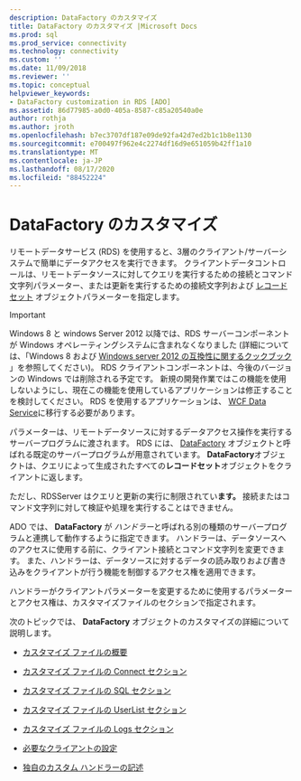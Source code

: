 ```yaml
---
description: DataFactory のカスタマイズ
title: DataFactory のカスタマイズ |Microsoft Docs
ms.prod: sql
ms.prod_service: connectivity
ms.technology: connectivity
ms.custom: ''
ms.date: 11/09/2018
ms.reviewer: ''
ms.topic: conceptual
helpviewer_keywords:
- DataFactory customization in RDS [ADO]
ms.assetid: 86d77985-a0d0-405a-8587-c85a20540a0e
author: rothja
ms.author: jroth
ms.openlocfilehash: b7ec3707df187e09de92fa42d7ed2b1c1b8e1130
ms.sourcegitcommit: e700497f962e4c2274df16d9e651059b42ff1a10
ms.translationtype: MT
ms.contentlocale: ja-JP
ms.lasthandoff: 08/17/2020
ms.locfileid: "88452224"
---
```

# <a name="datafactory-customization"></a>DataFactory のカスタマイズ
リモートデータサービス (RDS) を使用すると、3層のクライアント/サーバーシステムで簡単にデータアクセスを実行できます。 クライアントデータコントロールは、リモートデータソースに対してクエリを実行するための接続とコマンド文字列パラメーター、または更新を実行するための接続文字列および [レコードセット](../../../ado/reference/ado-api/recordset-object-ado.md) オブジェクトパラメーターを指定します。  
  
> [!IMPORTANT]
>  Windows 8 と windows Server 2012 以降では、RDS サーバーコンポーネントが Windows オペレーティングシステムに含まれなくなりました (詳細については、「Windows 8 および [Windows server 2012 の互換性に関するクックブック](https://www.microsoft.com/download/details.aspx?id=27416) 」を参照してください)。 RDS クライアントコンポーネントは、今後のバージョンの Windows では削除される予定です。 新規の開発作業ではこの機能を使用しないようにし、現在この機能を使用しているアプリケーションは修正することを検討してください。 RDS を使用するアプリケーションは、 [WCF Data Service](https://go.microsoft.com/fwlink/?LinkId=199565)に移行する必要があります。  
  
 パラメーターは、リモートデータソースに対するデータアクセス操作を実行するサーバープログラムに渡されます。 RDS には、 [DataFactory](../../../ado/reference/rds-api/datafactory-object-rdsserver.md) オブジェクトと呼ばれる既定のサーバープログラムが用意されています。 **DataFactory**オブジェクトは、クエリによって生成されたすべての**レコードセット**オブジェクトをクライアントに返します。  
  
 ただし、RDSServer はクエリと更新の実行に制限されてい**ます。** 接続またはコマンド文字列に対して検証や処理を実行することはできません。  
  
 ADO では、 **DataFactory** が *ハンドラー*と呼ばれる別の種類のサーバープログラムと連携して動作するように指定できます。 ハンドラーは、データソースへのアクセスに使用する前に、クライアント接続とコマンド文字列を変更できます。 また、ハンドラーは、データソースに対するデータの読み取りおよび書き込みをクライアントが行う機能を制御するアクセス権を適用できます。  
  
 ハンドラーがクライアントパラメーターを変更するために使用するパラメーターとアクセス権は、カスタマイズファイルのセクションで指定されます。  
  
 次のトピックでは、 **DataFactory** オブジェクトのカスタマイズの詳細について説明します。  
  
-   [カスタマイズ ファイルの概要](../../../ado/guide/remote-data-service/understanding-the-customization-file.md)  
  
-   [カスタマイズ ファイルの Connect セクション](../../../ado/guide/remote-data-service/customization-file-connect-section.md)  
  
-   [カスタマイズ ファイルの SQL セクション](../../../ado/guide/remote-data-service/customization-file-sql-section.md)  
  
-   [カスタマイズ ファイルの UserList セクション](../../../ado/guide/remote-data-service/customization-file-userlist-section.md)  
  
-   [カスタマイズ ファイルの Logs セクション](../../../ado/guide/remote-data-service/customization-file-logs-section.md)  
  
-   [必要なクライアントの設定](../../../ado/guide/remote-data-service/required-client-settings.md)  
  
-   [独自のカスタム ハンドラーの記述](../../../ado/guide/remote-data-service/writing-your-own-customized-handler.md)


